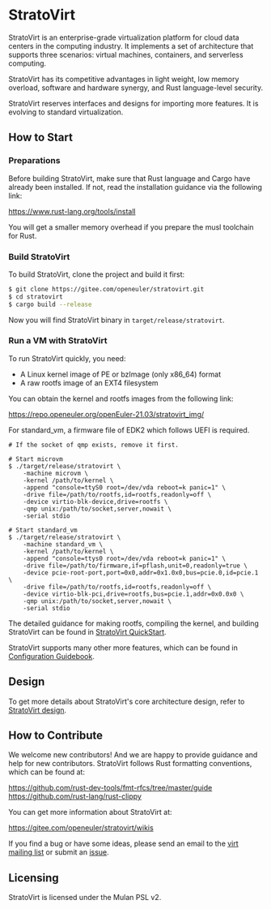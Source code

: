 # StratoVirt
StratoVirt is an enterprise-grade virtualization platform for cloud data centers
in the computing industry. It implements a set of architecture that supports
three scenarios: virtual machines, containers, and serverless computing.  

StratoVirt has its competitive advantages in light weight, low memory overload, software
and hardware synergy, and Rust language-level security.  

StratoVirt reserves interfaces and designs for importing more features. It is evolving to standard virtualization.  

## How to Start

### Preparations
Before building StratoVirt, make sure that Rust language and Cargo have already
been installed. If not, read the installation guidance via the following link:  

https://www.rust-lang.org/tools/install  

You will get a smaller memory overhead if you prepare the musl toolchain for Rust.

### Build StratoVirt
To build StratoVirt, clone the project and build it first:  
```sh
$ git clone https://gitee.com/openeuler/stratovirt.git
$ cd stratovirt
$ cargo build --release
```
Now you will find StratoVirt binary in `target/release/stratovirt`.

### Run a VM with StratoVirt
To run StratoVirt quickly, you need:  
* A Linux kernel image of PE or bzImage (only x86_64) format
* A raw rootfs image of an EXT4 filesystem

You can obtain the kernel and rootfs images from the following link:  

https://repo.openeuler.org/openEuler-21.03/stratovirt_img/

For standard_vm, a firmware file of EDK2 which follows UEFI is required.  

```shell
# If the socket of qmp exists, remove it first.

# Start microvm
$ ./target/release/stratovirt \
    -machine microvm \
    -kernel /path/to/kernel \
    -append "console=ttyS0 root=/dev/vda reboot=k panic=1" \
    -drive file=/path/to/rootfs,id=rootfs,readonly=off \
    -device virtio-blk-device,drive=rootfs \
    -qmp unix:/path/to/socket,server,nowait \
    -serial stdio

# Start standard_vm
$ ./target/release/stratovirt \
    -machine standard_vm \
    -kernel /path/to/kernel \
    -append "console=ttys0 root=/dev/vda reboot=k panic=1" \
    -drive file=/path/to/firmware,if=pflash,unit=0,readonly=true \
    -device pcie-root-port,port=0x0,addr=0x1.0x0,bus=pcie.0,id=pcie.1 \
    -drive file=/path/to/rootfs,id=rootfs,readonly=off \
    -device virtio-blk-pci,drive=rootfs,bus=pcie.1,addr=0x0.0x0 \
    -qmp unix:/path/to/socket,server,nowait \
    -serial stdio
```

The detailed guidance for making rootfs, compiling the kernel, and building StratoVirt
can be found in [StratoVirt QuickStart](./docs/quickstart.md).  

StratoVirt supports many other more features, which can be found in [Configuration Guidebook](docs/config_guidebook.md).

## Design

To get more details about StratoVirt's core architecture design, refer to
[StratoVirt design](./docs/design.md).

## How to Contribute
We welcome new contributors! And we are happy to provide guidance and help for
new contributors. StratoVirt follows Rust formatting conventions, which can be
found at:  

https://github.com/rust-dev-tools/fmt-rfcs/tree/master/guide  
https://github.com/rust-lang/rust-clippy

You can get more information about StratoVirt at:  

https://gitee.com/openeuler/stratovirt/wikis  

If you find a bug or have some ideas, please send an email to the [virt mailing list](https://mailweb.openeuler.org/postorius/lists/virt.openeuler.org/) or submit an [issue](https://gitee.com/openeuler/stratovirt/issues).

## Licensing
StratoVirt is licensed under the Mulan PSL v2.
